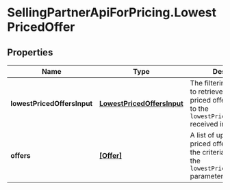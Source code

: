 # SellingPartnerApiForPricing.LowestPricedOffer

## Properties
Name | Type | Description | Notes
------------ | ------------- | ------------- | -------------
**lowestPricedOffersInput** | [**LowestPricedOffersInput**](LowestPricedOffersInput.md) | The filtering criteria used to retrieve this lowest-priced offers correspond to the `lowestPricedOffersInputs` received in the request. | 
**offers** | [**[Offer]**](Offer.md) | A list of up to 20 lowest priced offers that match the criteria specified in the `lowestPricedOffersInput` parameter. | 


